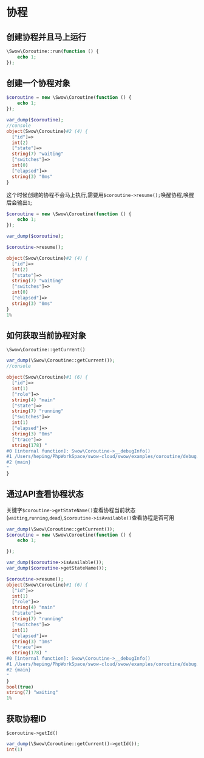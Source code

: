 # 协程

## 创建协程并且马上运行

```php
\Swow\Coroutine::run(function () {
    echo 1;
});
```

## 创建一个协程对象

```php
$coroutine = new \Swow\Coroutine(function () {
    echo 1;
});

var_dump($coroutine);
//console 
object(Swow\Coroutine)#2 (4) {
  ["id"]=>
  int(2)
  ["state"]=>
  string(7) "waiting"
  ["switches"]=>
  int(0)
  ["elapsed"]=>
  string(3) "0ms"
}


```
这个时候创建的协程不会马上执行,需要用`$coroutine->resume();`唤醒协程,唤醒后会输出`1`;
```php
$coroutine = new \Swow\Coroutine(function () {
    echo 1;
});

var_dump($coroutine);

$coroutine->resume();

object(Swow\Coroutine)#2 (4) {
  ["id"]=>
  int(2)
  ["state"]=>
  string(7) "waiting"
  ["switches"]=>
  int(0)
  ["elapsed"]=>
  string(3) "0ms"
}
1%  
```

## 如何获取当前协程对象
`\Swow\Coroutine::getCurrent()`
```php
var_dump(\Swow\Coroutine::getCurrent());
//console

object(Swow\Coroutine)#1 (6) {
  ["id"]=>
  int(1)
  ["role"]=>
  string(4) "main"
  ["state"]=>
  string(7) "running"
  ["switches"]=>
  int(1)
  ["elapsed"]=>
  string(3) "0ms"
  ["trace"]=>
  string(178) "
#0 [internal function]: Swow\Coroutine->__debugInfo()
#1 /Users/heping/PhpWorkSpace/swow-cloud/swow/examples/coroutine/debug.php(14): var_dump(Object(Swow\Coroutine))
#2 {main}
"
}

```

## 通过API查看协程状态

关键字`$coroutine->getStateName()`查看协程当前状态(`waiting`,`running`,`dead`),`$coroutine->isAvailable()`查看协程是否可用

```php
var_dump(\Swow\Coroutine::getCurrent());
$coroutine = new \Swow\Coroutine(function () {
    echo 1;

});

var_dump($coroutine->isAvailable());
var_dump($coroutine->getStateName());

$coroutine->resume();
object(Swow\Coroutine)#1 (6) {
  ["id"]=>
  int(1)
  ["role"]=>
  string(4) "main"
  ["state"]=>
  string(7) "running"
  ["switches"]=>
  int(1)
  ["elapsed"]=>
  string(3) "1ms"
  ["trace"]=>
  string(178) "
#0 [internal function]: Swow\Coroutine->__debugInfo()
#1 /Users/heping/PhpWorkSpace/swow-cloud/swow/examples/coroutine/debug.php(14): var_dump(Object(Swow\Coroutine))
#2 {main}
"
}
bool(true)
string(7) "waiting"
1%
```

## 获取协程ID

`$coroutine->getId()`

```php
var_dump(\Swow\Coroutine::getCurrent()->getId());
int(1)

```